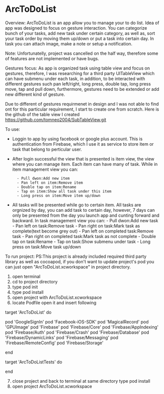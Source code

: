 # ArcToDoList

Overview:
ArcToDoList is an app allow you to manage your to do list. Idea of app was designed to focus on gesture interaction. You can categorize bunch of your tasks, add new task under certain category, as well as, sort your task order by moving them up/down or put a task into certain day. In task you can attach image, make a note or setup a notification.

Note:
Unfortunatelly, project was cancelled on the half way, therefore some of features are not implemented or have bugs.

Gestures focus:
As app is organized task using table view and focus on gestures, therefore, I was researching for a third party UITableView which can have submenu under each task, in addition, to be interacted with different gestures such pan left/right, long press, double tap, long press move, tap and pull down, furthermore, gestures need to be extended or add new different kind of gesture.

Due to different of gestures requirmenet in design and I was not able to find ont for this particular requirement, I start to create one from scratch. Here is the github of the table view I created https://github.com/tomneo2004/SubTableView.git

To use:
- Loggin to app by using facebook or google plus account. This is authentication from Firebase, which I use it as service to store item or task that belong to perticular user.

- After login successful the view that is presented is item view, the view where you can manage item. Each item can have many of task. While in item management view you can:

        - Pull dwon:Add new item
        - Pan left on item:Remove item
        - Double tap on item:Rename
        - Tap on item:Show all task under this item
        - Long press on item:Move item up/down

- All tasks will be presented while go to certain item. All tasks are orgnized by day, you can add task to certain day, however, 7 days can only be presented from the day you launch app and cunting forward and backward. In task management view you can:
        - Pull dwon:Add new task
        - Pan left on task:Remove task
        - Pan right on task:Mark task as complete(text become grey out)
        - Pan left on completed task:Remove task
        - Pan right on completed task:Mark task as not complete
        - Double tap on task:Rename
        - Tap on task:Show submenu under task
        - Long press on task:Move task up/down


To run project:
PS:This project is already included required third party library as well as cocoapod, if you don't want to update project's pod you can just open "ArcToDoList.xcworkspace" in project directory.

1. open terminal
2. cd to project directory
3. type pod init
4. type pod install
5. open project with ArcToDoList.xcworkspace
6. locate Podfile open it and insert following

target 'ArcToDoList' do

pod 'GoogleSignIn'
pod 'Facebook-iOS-SDK'
pod 'MagicalRecord'
pod 'GPUImage'
pod 'Firebase'
pod 'Firebase/Core'
pod 'Firebase/AppIndexing'
pod 'Firebase/Auth'
pod 'Firebase/Crash'
pod 'Firebase/Database'
pod 'Firebase/DynamicLinks'
pod 'Firebase/Messaging'
pod 'Firebase/RemoteConfig'
pod 'Firebase/Storage'

end

target 'ArcToDoListTests' do

end

7. close project and back to terminal at same directory type pod install
8. open project ArcToDoList.xcworkspace
